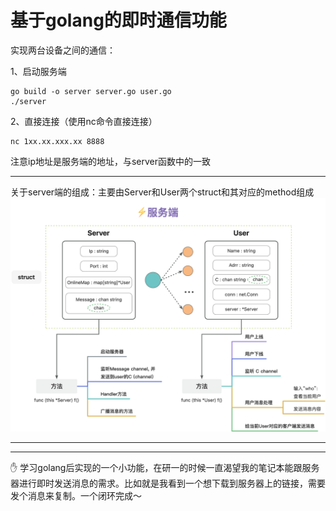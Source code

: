 # 基于golang的即时通信功能

实现两台设备之间的通信：

1、启动服务端

    go build -o server server.go user.go
    ./server

2、直接连接（使用nc命令直接连接）

    nc 1xx.xx.xxx.xx 8888

注意ip地址是服务端的地址，与server函数中的一致

------
关于server端的组成：主要由Server和User两个struct和其对应的method组成
![alt 属性文本](1_diagram.png)

------
------

✋ 学习golang后实现的一个小功能，在研一的时候一直渴望我的笔记本能跟服务器进行即时发送消息的需求。比如就是我看到一个想下载到服务器上的链接，需要发个消息来复制。一个闭环完成～
